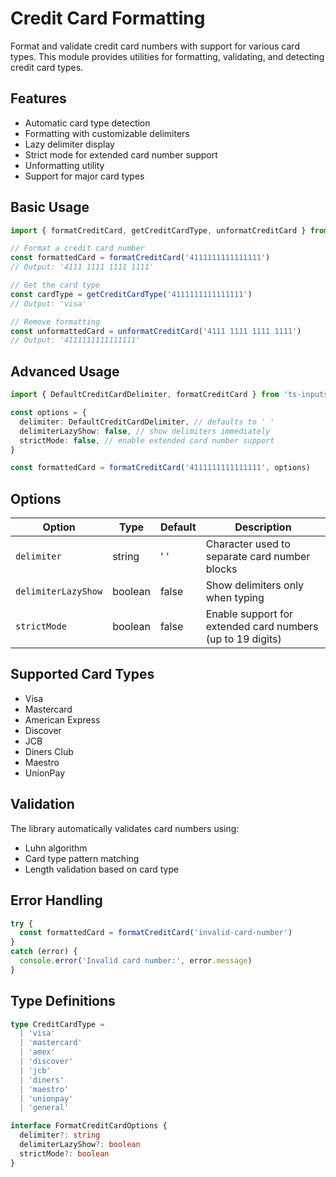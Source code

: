 # Credit Card Formatting

Format and validate credit card numbers with support for various card types. This module provides utilities for formatting, validating, and detecting credit card types.

## Features

- Automatic card type detection
- Formatting with customizable delimiters
- Lazy delimiter display
- Strict mode for extended card number support
- Unformatting utility
- Support for major card types

## Basic Usage

```typescript
import { formatCreditCard, getCreditCardType, unformatCreditCard } from 'ts-inputs'

// Format a credit card number
const formattedCard = formatCreditCard('4111111111111111')
// Output: '4111 1111 1111 1111'

// Get the card type
const cardType = getCreditCardType('4111111111111111')
// Output: 'visa'

// Remove formatting
const unformattedCard = unformatCreditCard('4111 1111 1111 1111')
// Output: '4111111111111111'
```

## Advanced Usage

```typescript
import { DefaultCreditCardDelimiter, formatCreditCard } from 'ts-inputs'

const options = {
  delimiter: DefaultCreditCardDelimiter, // defaults to ' '
  delimiterLazyShow: false, // show delimiters immediately
  strictMode: false, // enable extended card number support
}

const formattedCard = formatCreditCard('4111111111111111', options)
```

## Options

| Option | Type | Default | Description |
|--------|------|---------|-------------|
| `delimiter` | string | ' ' | Character used to separate card number blocks |
| `delimiterLazyShow` | boolean | false | Show delimiters only when typing |
| `strictMode` | boolean | false | Enable support for extended card numbers (up to 19 digits) |

## Supported Card Types

- Visa
- Mastercard
- American Express
- Discover
- JCB
- Diners Club
- Maestro
- UnionPay

## Validation

The library automatically validates card numbers using:

- Luhn algorithm
- Card type pattern matching
- Length validation based on card type

## Error Handling

```typescript
try {
  const formattedCard = formatCreditCard('invalid-card-number')
}
catch (error) {
  console.error('Invalid card number:', error.message)
}
```

## Type Definitions

```typescript
type CreditCardType =
  | 'visa'
  | 'mastercard'
  | 'amex'
  | 'discover'
  | 'jcb'
  | 'diners'
  | 'maestro'
  | 'unionpay'
  | 'general'

interface FormatCreditCardOptions {
  delimiter?: string
  delimiterLazyShow?: boolean
  strictMode?: boolean
}
```
